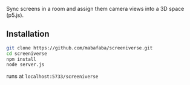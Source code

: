 Sync screens in a room and assign them camera views into a 3D space (p5.js).

## Installation

```bash
git clone https://github.com/mabafaba/screeniverse.git
cd screeniverse
npm install
node server.js
```

runs at `localhost:5733/screeniverse`